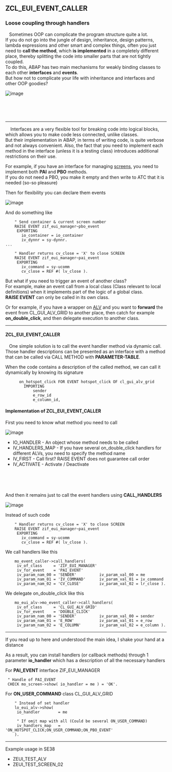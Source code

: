 ## ZCL_EUI_EVENT_CALLER

### Loose coupling through handlers

&nbsp;&nbsp;&nbsp;Sometimes OOP can complicate the program structure quite a lot. <br/>
If you do not go into the jungle of design, inheritance, design patterns, lambda expressions and other smart and complex things,
often you just need to **call the method**, which **is implemented** in a completely different place, thereby splitting the code into smaller parts that are not tightly coupled.<br/>
To do this, ABAP has two main mechanisms for weakly binding classes to each other **interfaces** and **events**. <br/>
But how not to complicate your life with inheritance and interfaces and other OOP goodies?  

![image](https://user-images.githubusercontent.com/36256417/81942205-45ee1f80-9613-11ea-9f95-209d1db5a2df.png)

<br/>
<br/>
<br/>

***

&nbsp;&nbsp;&nbsp; Interfaces are a very flexible tool for breaking code into logical blocks, which allows you to make code less connected, unlike classes. <br/>
But their implementation in ABAP, in terms of writing code, is quite verbose and not always convenient.
Also, the fact that you need to implement each method in the interface (unless it is a testing class) introduces additional restrictions on their use.

For example, if you have an interface for managing [screens](ZCL_EUI_SCREEN-en.md), you need to implement both **PAI** and **PBO** methods. <br/>
If you do not need a PBO, you make it empty and then write to ATC that it is needed (so-so pleasure)

Then for flexibility you can declare them events

![image](https://user-images.githubusercontent.com/36256417/81945943-2f969280-9618-11ea-88c9-b2c4abc0c379.png)

And do something like
```abap
    " Send container & current screen number
    RAISE EVENT zif_eui_manager~pbo_event
     EXPORTING
       io_container = io_container
       iv_dynnr = sy-dynnr.
...

    " Handler returns cv_close = 'X' to close SCREEN
    RAISE EVENT zif_eui_manager~pai_event
     EXPORTING
       iv_command = sy-ucomm
       cv_close = REF #( lv_close ).
```

But what if you need to trigger an event of another class?<br/>
For example, make an event call from a local class (Class relevant to local definitions) when it implements part of the logic of a global class. <br/>
**RAISE EVENT** can only be called in its own class.

Or for example, if you have a wrapper on [ALV](ZCL_EUI_ALV-en.md) and you want to **forward** the event from CL_GUI_ALV_GRID to another place,
then catch for example **on_double_click**, and then delegate execution to another class. 

***

#### ZCL_EUI_EVENT_CALLER

&nbsp;&nbsp;&nbsp;One simple solution is to call the event handler method via dynamic call. <br/>
Those handler descriptions can be presented as an interface with a method that can be called via CALL METHOD with **PARAMETER-TABLE**.
 
When the code contains a description of the called method, we can call it dynamically by knowing its signature 
```abap
      on_hotspot_click FOR EVENT hotspot_click OF cl_gui_alv_grid
        IMPORTING
            sender
            e_row_id
            e_column_id,
```

#### Implementation of ZCL_EUI_EVENT_CALLER

First you need to know what method you need to call

![image](https://user-images.githubusercontent.com/36256417/81949867-bd747c80-961c-11ea-86fe-32f5f6c5ca7a.png)

* IO_HANDLER - An object whose method needs to be called
* IV_HANDLERS_MAP - If you have several on_double_click handlers for different ALVs, you need to specify the method name
* IV_FIRST - Call first? RAISE EVENT does not guarantee call order
* IV_ACTIVATE - Activate / Deactivate

<br/>
<br/>
<br/>

And then it remains just to call the event handlers using **CALL_HANDLERS**

![image](https://user-images.githubusercontent.com/36256417/81950696-ba2dc080-961d-11ea-9895-acc26a3f971b.png)

Instead of such code
```abap
    " Handler returns cv_close = 'X' to close SCREEN
    RAISE EVENT zif_eui_manager~pai_event
     EXPORTING
       iv_command = sy-ucomm
       cv_close = REF #( lv_close ).
```

We call handlers like this
```abap
    mo_event_caller->call_handlers(
     iv_of_class     = 'ZIF_EUI_MANAGER'
     iv_for_event    = 'PAI_EVENT'
     iv_param_nam_00 = 'SENDER'          iv_param_val_00 = me
     iv_param_nam_01 = 'IV_COMMAND'      iv_param_val_01 = iv_command
     iv_param_nam_02 = 'CV_CLOSE'        iv_param_val_02 = lr_close ).
```

We delegate on_double_click like this
```abap
    mo_eui_alv->mo_event_caller->call_handlers(
     iv_of_class     = 'CL_GUI_ALV_GRID'
     iv_for_event    = 'DOUBLE_CLICK'
     iv_param_nam_00 = 'SENDER'          iv_param_val_00 = sender
     iv_param_nam_01 = 'E_ROW'           iv_param_val_01 = e_row
     iv_param_nam_02 = 'E_COLUMN'        iv_param_val_02 = e_column ).
```

***

If you read up to here and understood the main idea, I shake your hand at a distance

As a result, you can install handlers (or callback methods) through 1 parameter **io_handler** which has a description of all the necessary handlers

For **PAI_EVENT** interface ZIF_EUI_MANAGER
```abap
 " Handle of PAI_EVENT
 CHECK mo_screen->show( io_handler = me ) = 'OK'.
```

For **ON_USER_COMMAND** class CL_GUI_ALV_GRID
```abap
    " Instead of set handler
    lo_eui_alv->show(
     io_handler        = me

     " If omit map with all (Could be several ON_USER_COMMAND)
     iv_handlers_map   = 'ON_HOTSPOT_CLICK;ON_USER_COMMAND;ON_PBO_EVENT'
    ).
```

***

Example usage in SE38
* ZEUI_TEST_ALV
* ZEUI_TEST_SCREEN_02